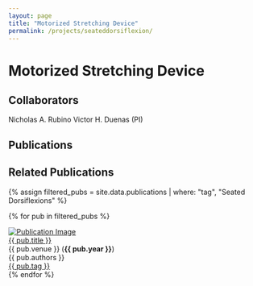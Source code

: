 ```yaml
---
layout: page
title: "Motorized Stretching Device"
permalink: /projects/seateddorsiflexion/
---
```


# Motorized Stretching Device

## Collaborators
Nicholas A. Rubino
Victor H. Duenas (PI)

## Publications

## Related Publications

{% assign filtered_pubs = site.data.publications | where: "tag", "Seated Dorsiflexions" %}

{% for pub in filtered_pubs %}
<div class="pub-entry">
  <a href="{{ pub.link }}" target="_blank">
    <img src="{{ pub.img }}" alt="Publication Image" class="pub-thumb">
  </a>
  <div class="pub-details">
    <a href="{{ pub.link }}" class="pub-title" target="_blank">{{ pub.title }}</a>
    <div class="pub-meta">{{ pub.venue }} (<strong>{{ pub.year }}</strong>)</div>
    <div class="pub-authors">{{ pub.authors }}</div>
    <div class="pub-year-inst"><a href="/tags/{{ pub.tag | slugify }}">{{ pub.tag }}</a></div>
  </div>
</div>
{% endfor %}
